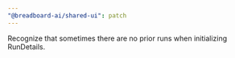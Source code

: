 ```yaml
---
"@breadboard-ai/shared-ui": patch
---
```


Recognize that sometimes there are no prior runs when initializing RunDetails.

